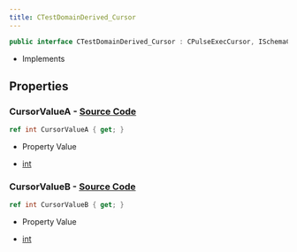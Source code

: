```yaml
---
title: CTestDomainDerived_Cursor
---
```


```csharp
public interface CTestDomainDerived_Cursor : CPulseExecCursor, ISchemaClass<CPulseExecCursor>, ISchemaClass<CTestDomainDerived_Cursor>, ISchemaField, ISchemaClass, INativeHandle
```

- Implements

## Properties

### **CursorValueA** - [Source Code](https://github.com/swiftly-solution/swiftlys2/blob/main/managed/src/SwiftlyS2.Generated/Schemas/Interfaces/CTestDomainDerived_Cursor.cs#L16)

```csharp
ref int CursorValueA { get; }
```

- Property Value

- [int](https://learn.microsoft.com/dotnet/api/system.int32)

### **CursorValueB** - [Source Code](https://github.com/swiftly-solution/swiftlys2/blob/main/managed/src/SwiftlyS2.Generated/Schemas/Interfaces/CTestDomainDerived_Cursor.cs#L18)

```csharp
ref int CursorValueB { get; }
```

- Property Value

- [int](https://learn.microsoft.com/dotnet/api/system.int32)

